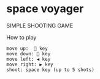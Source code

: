 # space voyager

SIMPLE SHOOTING GAME


How to play

	move up:  🔼 key
	move down: 🔽 key
	move left: ◀️ key
	move right: ▶️ key
	shoot: space key (up to 5 shots)
